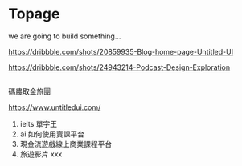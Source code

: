 # Topage

we are going to build something...

https://dribbble.com/shots/20859935-Blog-home-page-Untitled-UI


https://dribbble.com/shots/24943214-Podcast-Design-Exploration


##

碼農取金旅團


https://www.untitledui.com/

1. ielts 單字王
2. ai 如何使用賣課平台
3. 現金流遊戲線上商業課程平台
4. 旅遊影片 xxx 
